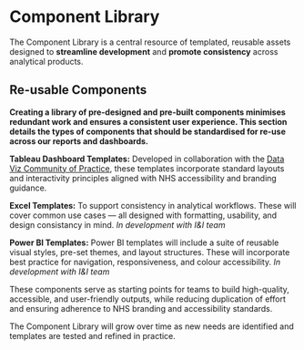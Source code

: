 # Component Library

The Component Library is a central resource of templated, reusable assets designed to **streamline development** and **promote consistency** across analytical products.

## Re-usable Components
 
**Creating a library of pre-designed and pre-built components minimises redundant work and ensures a consistent user experience. This section details the types of components that should be standardised for re-use across our reports and dashboards.**

**Tableau Dashboard Templates:** Developed in collaboration with the [Data Viz Community of Practice](https://nhsengland.github.io/data-viz-community-of-practice/), these templates incorporate standard layouts and interactivity principles aligned with NHS accessibility and branding guidance.


**Excel Templates:** To support consistency in analytical workflows. These will cover common use cases — all designed with formatting, usability, and design consistancy in mind. *In development with I&I team*


**Power BI Templates:** Power BI templates will include a suite of reusable visual styles, pre-set themes, and layout structures. These will incorporate best practice for navigation, responsiveness, and colour accessibility. *In development with I&I team*


These components serve as starting points for teams to build high-quality, accessible, and user-friendly outputs, while reducing duplication of effort and ensuring adherence to NHS branding and accessibility standards.


The Component Library will grow over time as new needs are identified and templates are tested and refined in practice.
